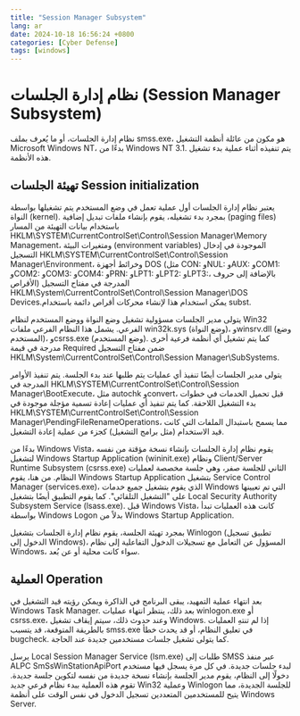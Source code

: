 ```yaml
---
title: "Session Manager Subsystem"
lang: ar
date: 2024-10-18 16:56:24 +0800
categories: [Cyber Defense]
tags: [windows]
---
```

# نظام إدارة الجلسات (Session Manager Subsystem)

نظام إدارة الجلسات، أو ما يُعرف بملف smss.exe، هو مكون من عائلة أنظمة التشغيل Microsoft Windows NT، بدءًا من Windows NT 3.1. يتم تنفيذه أثناء عملية بدء تشغيل هذه الأنظمة.

## تهيئة الجلسات Session initialization
يعتبر نظام إدارة الجلسات أول عملية تعمل في وضع المستخدم يتم تشغيلها بواسطة النواة (kernel). بمجرد بدء تشغيله، يقوم بإنشاء ملفات تبديل إضافية (paging files) باستخدام بيانات التهيئة من المسار HKLM\SYSTEM\CurrentControlSet\Control\Session Manager\Memory Management، ومتغيرات البيئة (environment variables) الموجودة في إدخال التسجيل HKLM\SYSTEM\CurrentControlSet\Control\Session Manager\Environment، وخرائط أجهزة DOS (مثل CON: وNUL: وAUX: وCOM1: وCOM2: وCOM3: وCOM4: وPRN: وLPT1: وLPT2: وLPT3:، بالإضافة إلى حروف الأقراص) المدرجة في مفتاح التسجيل
  HKLM\System\CurrentControlSet\Control\Session Manager\DOS Devices.يمكن استخدام هذا لإنشاء محركات أقراص دائمة باستخدام subst.


يتولى مدير الجلسات مسؤولية تشغيل وضع النواة ووضع المستخدم لنظام Win32 الفرعي. يشمل هذا النظام الفرعي ملفات win32k.sys (وضع النواة)، وwinsrv.dll (وضع المستخدم)، وcsrss.exe (وضع المستخدم). كما يتم تشغيل أي أنظمة فرعية أخرى مدرجة في قيمة Required ضمن مفتاح التسجيل HKLM\System\CurrentControlSet\Control\Session Manager\SubSystems.

يتولى مدير الجلسات أيضًا تنفيذ أي عمليات يتم طلبها عند بدء الجلسة. يتم تنفيذ الأوامر المدرجة في HKLM\SYSTEM\CurrentControlSet\Control\Session Manager\BootExecute، مثل autochk وconvert، قبل تحميل الخدمات في خطوات بدء التشغيل اللاحقة. كما يتم تنفيذ أي عمليات إعادة تسمية مؤجلة موجودة في HKLM\SYSTEM\CurrentControlSet\Control\Session Manager\PendingFileRenameOperations، مما يسمح باستبدال الملفات التي كانت قيد الاستخدام (مثل برامج التشغيل) كجزء من عملية إعادة التشغيل.

بدءًا من Windows Vista، يقوم نظام إدارة الجلسات بإنشاء نسخة مؤقتة من نفسه لتشغيل Windows Startup Application (wininit.exe) ونظام Client/Server Runtime Subsystem (csrss.exe) الثاني للجلسة صفر، وهي جلسة مخصصة لعمليات النظام. من هنا، يقوم Windows Startup Application بتشغيل Service Control Manager (services.exe)، الذي يقوم بتشغيل جميع خدمات Windows التي تم تعيينها على "التشغيل التلقائي". كما يقوم التطبيق أيضًا بتشغيل Local Security Authority Subsystem Service (lsass.exe). قبل Windows Vista، كانت هذه العمليات تبدأ بواسطة Windows Logon بدلاً من Windows Startup Application.

بمجرد تهيئة الجلسة، يقوم نظام إدارة الجلسات بتشغيل  Winlogon (تطبيق تسجيل الدخول إلى Windows)، المسؤول عن التعامل مع تسجيلات الدخول التفاعلية إلى نظام Windows، سواء كانت محلية أو عن بُعد.


## العملية Operation
بعد انتهاء عملية التمهيد، يبقى البرنامج في الذاكرة ويمكن رؤيته قيد التشغيل في Windows Task Manager. بعد ذلك، ينتظر انتهاء عمليات winlogon.exe أو csrss.exe، وعند حدوث ذلك، سيتم إيقاف تشغيل Windows. إذا لم تنتهِ العمليات بالطريقة المتوقعة، قد يتسبب smss.exe في تعليق النظام، أو قد يحدث خطأ bugcheck. كما يتولى تشغيل جلسات مستخدمين جديدة عند الحاجة.

يرسل Local Session Manager Service (lsm.exe) طلبات إلى SMSS عبر منفذ ALPC SmSsWinStationApiPort لبدء جلسات جديدة.
في كل مرة يسجل فيها مستخدم دخولًا إلى النظام، يقوم مدير الجلسة بإنشاء نسخة جديدة من نفسه لتكوين جلسة جديدة. تقوم هذه العملية ببدء نظام فرعي جديد Win32 وعملية Winlogon للجلسة الجديدة، مما يتيح للمستخدمين المتعددين تسجيل الدخول في نفس الوقت على أنظمة Windows Server.

